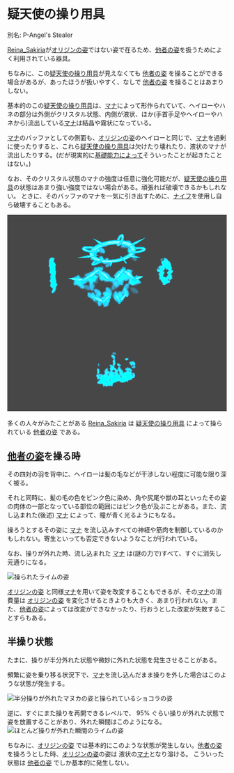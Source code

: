 # 疑天使の操り用具

別名: P-Angel's Stealer

[Reina_Sakiria]が[オリジンの姿]ではない姿で在るため、[他者の姿]を扱うためによく利用されている器具。

ちなみに、この[疑天使の操り用具]が見えなくても [他者の姿] を操ることができる場合があるが、あったほうが扱いやすく、なしで [他者の姿] を操ることはあまりしない。

基本的のこの[疑天使の操り用具]は、[マナ]によって形作られていて、ヘイローやハネの部分は外側がクリスタル状態、内側が液状、ほか(手首手足やヘイローやハネから)流出している[マナ]は結晶や霧状になっている。

[マナ]のバッファとしての側面も、[オリジンの姿]のヘイローと同じで、[マナ]を過剰に使ったりすると、これら[疑天使の操り用具]は欠けたり壊れたり、液状のマナが流出したりする。(だが現実的に[基礎能力によって](Reina_Sakiria.md#２つの基礎能力)そういったことが起きたことはない。)

なお、そのクリスタル状態のマナの強度は任意に強化可能だが、[疑天使の操り用具]の状態はあまり強い強度ではない場合がある。頑張れば破壊できるかもしれない。
ときに、そのバッファのマナを一気に引き出すために、[ナイフ](マナ.md#ナイフ)を使用し自ら破壊することもある。

![P-Angel's-Stealer](img/P-Angel's-Stealer.png)

多くの人々がみたことがある [Reina_Sakiria] は [疑天使の操り用具] によって操られている [他者の姿] である。

## [他者の姿]を操る時

その四対の羽を背中に、ヘイローは髪の毛などが干渉しない程度に可能な限り深く被る。

それと同時に、髪の毛の色をピンク色に染め、角や尻尾や獣の耳といったその姿の肉体の一部となっている部位の範囲にはピンク色が及ぶことがある。また、流し込まれた(後述) [マナ] によって、瞳が青く光るようにもなる。

操ろうとするその姿に [マナ] を流し込みすべての神経や筋肉を制御しているのかもしれない。寄生といっても否定できないようなことが行われている。

なお、操りが外れた時、流し込まれた [マナ] は(謎の力で)すべて、すぐに消失し元通りになる。

![操られたライムの姿](https://media.niri.la/misskey/61f2ca71-f8a6-4085-9993-0cb32c80e817.webp)

[オリジンの姿] と同様[マナ]を用いて姿を改変することもできるが、その[マナ]の消費量は [オリジンの姿] を変化させるときよりも大きく、あまり行われない。また、[他者の姿]によっては改変ができなかったり、行おうとした改変が失敗することすらもある。

## 半操り状態

たまに、操りが半分外れた状態や微妙に外れた状態を発生させることがある。

頻繁に姿を乗り移る状況下で、[マナ]を流し込んだまま操りを外した場合はこのような状態が発生する。

![半分操りが外れたマヌカの姿と操られているショコラの姿](https://media.niri.la/misskey/de207c97-d475-41d8-b736-62d37e7f3eed.webp)

逆に、すぐにまた操りを再開できるレベルで、 95% ぐらい操りが外れた状態で姿を放置することがあり、外れた瞬間はこのようになる。
![ほとんど操りが外れた瞬間のライムの姿](https://media.niri.la/misskey/c26f40f2-98f3-491b-8810-ab72dc302990.webp)

ちなみに、[オリジンの姿] では基本的にこのような状態が発生しない。[他者の姿]を操ろうとした時、[オリジンの姿]の姿は 液状の[マナ]となり溶ける。
こういった状態は [他者の姿] でしか基本的に発生しない。

[Reina_Sakiria]: Reina_Sakiria.md
[疑天使の操り用具]: #疑天使の操り用具
[マナ]: マナ.md
[他者の姿]: 他者の姿.md
[オリジンの姿]: オリジンの姿.md
